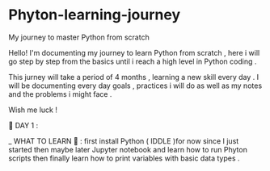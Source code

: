 # Phyton-learning-journey
My journey to master Python from scratch 

Hello! I'm documenting my journey to learn Python from scratch , here i will go step by step from the basics until i reach a high level in Python coding .

This jurney will take a period of 4 months , learning a new skill every day .
I will be documenting every day goals , practices i will do as well as my notes and the problems i might face .

Wish me luck ! 

🐍 DAY 1 : 

_ WHAT TO LEARN 🧠 : first install Python ( IDDLE )for now since I just started then maybe later Jupyter notebook and learn how to run Phyton scripts then finally learn how to print variables with basic data types .

